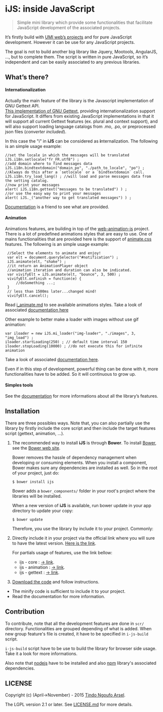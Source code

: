 iJS: inside JavaScript
======================
> Simple mini library which provide some functionalities that facilitate JavaScript development of the associated projects.

It’s firstly build with [UMI web’s projects](http://umiproject.sf.net) and for pure JavaScript development.
However it can be use for any JavaScript projects.

The goal is not to build another big library like Jquery, Mootools, AngularJS, ..., but to complete them.
The script is written in pure JavaScript, so it’s independent and can be easily associated to any previous libraries. 

## What’s there?

#### Internationalization

Actually the main feature of the library is the Javascript implementation of GNU Gettext API.   
[This implementation of GNU Gettext](http://tnga.github.io/lib.ijs/docs/iJS.Gettext.html), providing internationalization support for JavaScript. 
It differs from existing JavaScript implementations in that it will support all current Gettext features 
(ex. plural and context support), and will also support loading language catalogs from .mo, .po, 
or preprocessed json files (*converter included*).

In this case the "i" in **iJS** can be considered as **i**nternalization.
The following is an simple usage example: 

    //set the locale in which the messages will be translated
    iJS.i18n.setlocale("fr_FR.utf8") ;
    //add domain where to find messages data
    iJS.i18n.bindtextdomain("domain_po", "./path_to_locale", "po") ;
    //Always do this after a `setlocale` or a `bindtextdomain` call.
    iJS.i18n.try_load_lang() ; //will load and parse messages data from the setting catalog.
    //now print your messages
    alert( iJS.i18n.gettext("messages to be translated") ) ;
    //or use the easy way to print your messages
    alert( iJS._("another way to get translated messages") ) ;
    
[Documentation]( http://tnga.github.io/lib.ijs/docs/iJS.Gettext.html) is a friend to see what are provided.

#### Animation

Animations features, are building in top of the [web-animation-js](https://github.com/web-animations) project.
There is a lot of predefined animations styles that are easy to use.
One of mains functionalities that are provided here is the support of [animate.css](https://daneden.github.io/animate.css/) features. The following is an simple usage example:

     //Select the elements to animate and enjoy!
     var elt = document.querySelector("#notification") ;
     iJS.animate(elt, "shake") ;
     //it return an AnimationPlayer object
     //animation iteration and duration can also be indicated.
     var vivifyElt = iJS.animate(elt, "bounce", 3, 500) ;
     vivifyElt.onfinish = function(e) {
         //doSomething ...;
     }
     // less than 1500ms later...changed mind!
     vivifyElt.cancel();

Read [i_animate.md](https://github.com/tnga/lib.ijs/blob/master/i_animate.md) to see available animations styles.
Take a look of associated [documentation here]( http://tnga.github.io/lib.ijs/docs/global.html#animate) 

Other example to better make a loader with images without use gif animation:

    var iloader = new iJS.mi_loader("img-loader", "./images", 3, "img_load") ;
    iloader.startLoading(250) ; // default time interval 150
    iloader.stopLoading(10000) ; //do not execute this for infinite animation
    
Take a look of associated [documentation here]( http://tnga.github.io/lib.ijs/docs/iJS.mi_loader.html).

Even if in this step of development, powerful thing can be done with it, more functionalities have to be added. So it will continuous to grow up.

#### Simples tools

See the [documentation](http://tnga.github.io/lib.ijs/docs/) for more informations about all the library’s features.

## Installation

There are three possibles ways. 
Note that, you can also partially use the library by firstly include the core script and then include the target features script (gettext, animation, ...).

1. The recommended way to install **iJS** is through **Bower**. To install [Bower](https://github.com/bower/bower), see the [Bower web site](http://bower.io/).

   Bower removes the hassle of dependency management when developing or consuming elements. When you install a component, Bower makes sure any dependencies are installed as well. So in the root of your project, just do:
   
       $ bower install ijs
   
   Bower adds a `bower_components/` folder in your root's project where the libraries will be installed.
   
   When a new version of **iJS** is available, run bower update in your app directory to update your copy:
   
       $ bower update
       
    Therefore, you use the library by include it to your project. Commonly:
       <script src="bower_components/ijs/i.min.js"></script>

2. Directly include it in your project via the official link where you will sure to have the latest version. [Here is the link](http://tnga.github.io/lib.ijs/i.min.js).

   For partials usage of features, use the link bellow:
   
   - ijs - core : [-> link](http://tnga.github.io/lib.ijs/partials/i_core.min.js).
   - ijs - animation : [-> link](http://tnga.github.io/lib.ijs/partials/i_animation.min.js).
   - ijs - gettext : [-> link](http://tnga.github.io/lib.ijs/partials/i_gettext.min.js).
   
3. [Download the code](https://github.com/tnga/lib.ijs/archive/master.zip) and follow instructions.
  - The minify code is sufficient to include it to your project.
  - Read the documentation for more information.
  
## Contribution

To contribute, note that all the development features are done in `scr/` directory.
Functionalities are grouped depending of what is added. 
When new group feature's file is created, it have to be specified in `i-js-build` script.

`i-js-build` script have to be use to build the library for browser side usage. 
Take it a look for more informations.

Also note that [nodejs](https://nodejs.org) have to be installed and also [npm](https://npmjs.com) library's associated dependencies.

## LICENSE

Copyright (c) (April->November) - 2015 [Tindo Ngoufo Arsel](mailto:devtnga@gmail.com).

The LGPL version 2.1 or later. See [LICENSE.md](https://github.com/tnga/lib.ijs/blob/master/LICENSE.md) for more details.

